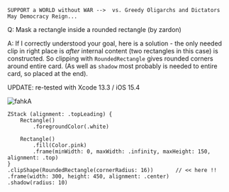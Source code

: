 ```
SUPPORT a WORLD without WAR -->  vs. Greedy Oligarchs and Dictators
May Democracy Reign... 
```

Q: Mask a rectangle inside a rounded rectangle (by zardon)

A: If I correctly understood your goal, here is a solution - the only 
needed clip in right place is *after* internal content (two rectangles in 
this case) is constructed. So clipping with `RoundedRectangle` gives 
rounded corners around entire card. (As well as `shadow` most probably 
is needed to entire card, so placed at the end).

UPDATE: re-tested with Xcode 13.3 / iOS 15.4

![fahkA](https://user-images.githubusercontent.com/62171579/165592027-bfe4cfd9-3c5b-49ec-8104-fad9753232d8.png)


    ZStack (alignment: .topLeading) {
        Rectangle()
            .foregroundColor(.white)

        Rectangle()
            .fill(Color.pink)
            .frame(minWidth: 0, maxWidth: .infinity, maxHeight: 150, alignment: .top)
    }
    .clipShape(RoundedRectangle(cornerRadius: 16))       // << here !!
    .frame(width: 300, height: 450, alignment: .center)
    .shadow(radius: 10)


